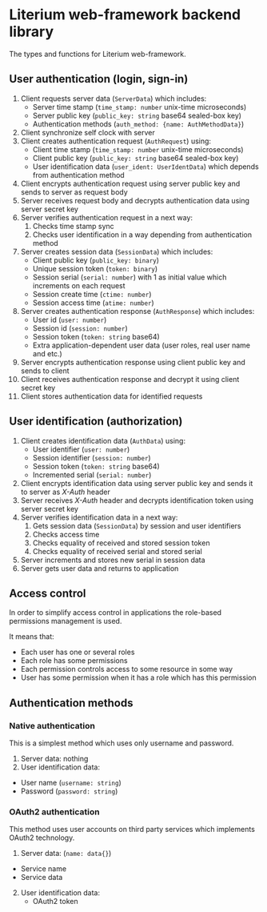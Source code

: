 # Literium web-framework backend library

The types and functions for Literium web-framework.

## User authentication (login, sign-in)

1. Client requests server data (`ServerData`) which includes:
   * Server time stamp (`time_stamp: number` unix-time microseconds)
   * Server public key (`public_key: string` base64 sealed-box key)
   * Authentication methods (`auth_method: {name: AuthMethodData}`)
2. Client synchronize self clock with server
3. Client creates authentication request (`AuthRequest`) using:
   * Client time stamp (`time_stamp: number` unix-time microseconds)
   * Client public key (`public_key: string` base64 sealed-box key)
   * User identification data (`user_ident: UserIdentData`) which depends from authentication method
4. Client encrypts authentication request using server public key and sends to server as request body
5. Server receives request body and decrypts authentication data using server secret key
6. Server verifies authentication request in a next way:
   1. Checks time stamp sync
   2. Checks user identification in a way depending from authentication method
7. Server creates session data (`SessionData`) which includes:
   * Client public key (`public_key: binary`)
   * Unique session token (`token: binary`)
   * Session serial (`serial: number`) with 1 as initial value which increments on each request
   * Session create time (`ctime: number`)
   * Session access time (`atime: number`)
8. Server creates authentication response (`AuthResponse`) which includes:
   * User id (`user: number`)
   * Session id (`session: number`)
   * Session token (`token: string` base64)
   * Extra application-dependent user data (user roles, real user name and etc.)
9. Server encrypts authentication response using client public key and sends to client
10. Client receives authentication response and decrypt it using client secret key
11. Client stores authentication data for identified requests

## User identification (authorization)

1. Client creates identification data (`AuthData`) using:
   * User identifier (`user: number`)
   * Session identifier (`session: number`)
   * Session token (`token: string` base64)
   * Incremented serial (`serial: number`)
2. Client encrypts identification data using server public key and sends it to server as *X-Auth* header
3. Server receives *X-Auth* header and decrypts identification token using server secret key
4. Server verifies identification data in a next way:
   1. Gets session data (`SessionData`) by session and user identifiers
   2. Checks access time
   3. Checks equality of received and stored session token
   4. Checks equality of received serial and stored serial
5. Server increments and stores new serial in session data
6. Server gets user data and returns to application

## Access control

In order to simplify access control in applications the role-based permissions management is used.

It means that:

* Each user has one or several roles
* Each role has some permissions
* Each permission controls access to some resource in some way
* User has some permission when it has a role which has this permission

## Authentication methods

### Native authentication

This is a simplest method which uses only username and password.

1. Server data: nothing
2. User identification data:
  * User name (`username: string`)
  * Password (`password: string`)

### OAuth2 authentication

This method uses user accounts on third party services which implements OAuth2 technology.

1. Server data: (`name: data{}`)
  * Service name
  * Service data
2. User identification data:
   * OAuth2 token

